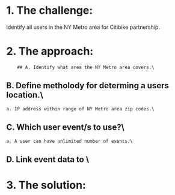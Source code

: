 # 1. The challenge: 
Identify all users in the NY Metro area for Citibike partnership.
# 2. The approach:
        ## A. Identify what area the NY Metro area covers.\
  ## B. Define metholody for determing a users location.\
    a. IP address within range of NY Metro area zip codes.\
  ## C. Which user event/s to use?\
    a. A user can have unlimited number of events.\
  ## D. Link event data to \
# 3. The solution:
